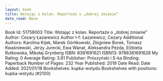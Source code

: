 ```yaml
---
layout: book
title: Wstając z kolan. Reportaże o „dobrej zmianie”
date_read: None
---
```


Book Id: 51758003
Title: Wstając z kolan. Reportaże o „dobrej zmianie”
Author: Cezary Łazarewicz
Author l-f: Łazarewicz, Cezary
Additional Authors: Karolina Kijek, Marek Górlikowski, Zbigniew Borek, Tomasz Kwaśniewski, Jerzy Jurecki, Ewa Wanat, Aleksandra Pezda, Elżbieta Rutkowska, Mikołaj Grynberg
ISBN: 8381691621
ISBN13: 9788381691628
My Rating: 0
Average Rating: 3.81
Publisher: Prószyński i S-ka
Binding: Paperback
Number of Pages: 232
Year Published: 2019
Date Read: 
Date Added: 2021/01/18
Bookshelves: kupka-wstydu
Bookshelves with positions: kupka-wstydu (#2100)

